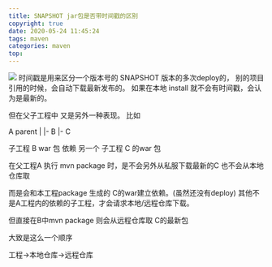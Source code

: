 ```yaml
---
title: SNAPSHOT jar包是否带时间戳的区别
copyright: true
date: 2020-05-24 11:45:24
tags: maven 
categories: maven
top:
---
```


![](http://zpengg.oss-cn-shenzhen.aliyuncs.com/img/ef3b54e8e1a4b8e5a483d372210fd593.png)
时间戳是用来区分一个版本号的 SNAPSHOT 版本的多次deploy的，
别的项目引用的时候，会自动下载最新发布的。
如果在本地 install 就不会有时间戳，会认为是最新的。

但在父子工程中 又是另外一种表现。
比如

A parent 
|
|- B
|- C

子工程 B war 包 依赖 另一个 子工程 C 的war 包

在父工程A 执行 mvn package 时，是不会另外从私服下载最新的C
也不会从本地仓库取

而是会和本工程package 生成的 C的war建立依赖。(虽然还没有deploy)
其他不是A工程内的依赖的子工程，才会请求本地/远程仓库下载。 

但直接在B中mvn package 则会从远程仓库取 C的最新包

大致是这么一个顺序

工程->本地仓库->远程仓库
